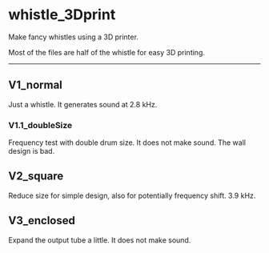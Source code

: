 # whistle_3Dprint
Make fancy whistles using a 3D printer.

Most of the files are half of the whistle for easy 3D printing.

---
## V1_normal

Just a whistle. It generates sound at 2.8 kHz.

### V1.1_doubleSize

Frequency test with double drum size. It does not make sound. The wall design is bad.


## V2_square

Reduce size for simple design, also for potentially frequency shift. 3.9 kHz.

## V3_enclosed

Expand the output tube a little. It does not make sound. 

